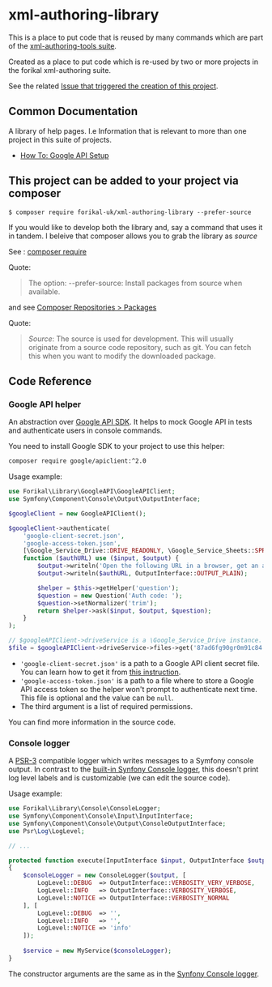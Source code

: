 # xml-authoring-library

This is a place to put code that is reused by many commands which are part of the [xml-authoring-tools suite](https://github.com/forikal-uk/xml-authoring-tools).

Created as a place to put code which is re-used by two or more projects in the forikal xml-authoring suite.

See the related [Issue that triggered the creation of this project](https://github.com/forikal-uk/xml-authoring-tools/issues/3).

## Common Documentation

A library of help pages. I.e Information that is relevant to more than one project in this suite of projects.

- [How To: Google API Setup](https://github.com/forikal-uk/xml-authoring-library/blob/master/HowTo-GoogleAPISetup.md)

## This project can be added to your project via composer

```
$ composer require forikal-uk/xml-authoring-library --prefer-source
```

If you would like to develop both the library and, say a command that uses it in tandem. I beleive that composer allows you to grab the library as *source*

See : [composer require](https://getcomposer.org/doc/03-cli.md#require)

Quote:
> The option:
> --prefer-source: Install packages from source when available.

and see [Composer Repositories > Packages](https://getcomposer.org/doc/05-repositories.md#package)

Quote:
> *Source*: The source is used for development. This will usually originate from a source code repository, such as git. You can fetch this when you want to modify the downloaded package.

## Code Reference

### Google API helper

An abstraction over [Google API SDK](https://github.com/google/google-api-php-client).
It helps to mock Google API in tests and authenticate users in console commands.

You need to install Google SDK to your project to use this helper:

```bash
composer require google/apiclient:^2.0
```

Usage example:

```php
use Forikal\Library\GoogleAPI\GoogleAPIClient;
use Symfony\Component\Console\Output\OutputInterface;

$googleClient = new GoogleAPIClient();

$googleClient->authenticate(
    'google-client-secret.json',
    'google-access-token.json',
    [\Google_Service_Drive::DRIVE_READONLY, \Google_Service_Sheets::SPREADSHEETS_READONLY],
    function ($authURL) use ($input, $output) {
        $output->writeln('Open the following URL in a browser, get an auth code and paste it below:');
        $output->writeln($authURL, OutputInterface::OUTPUT_PLAIN);

        $helper = $this->getHelper('question');
        $question = new Question('Auth code: ');
        $question->setNormalizer('trim');
        return $helper->ask($input, $output, $question);
    }
);

// $googleAPIClient->driveService is a \Google_Service_Drive instance. All the other services are available.
$file = $googleAPIClient->driveService->files->get('87ad6fg90gr0m91c84');
```

* `'google-client-secret.json'` is a path to a Google API client secret file. You can learn how to get it from [this instruction](HowTo-GoogleAPISetup.md).
* `'google-access-token.json'` is a path to a file where to store a Google API access token so the helper won't prompt to authenticate next time. This file is optional and the value can be `null`.
* The third argument is a list of required permissions.

You can find more information in the source code. 

### Console logger

A [PSR-3](https://github.com/php-fig/log) compatible logger which writes messages to a Symfony console output.
In contrast to the [built-in Synfony Console logger](https://symfony.com/doc/3.4/components/console/logger.html), this doesn't print log level labels and is customizable (we can edit the source code).

Usage example:

```php
use Forikal\Library\Console\ConsoleLogger;
use Symfony\Component\Console\Input\InputInterface;
use Symfony\Component\Console\Output\ConsoleOutputInterface;
use Psr\Log\LogLevel;

// ...

protected function execute(InputInterface $input, OutputInterface $output)
{
    $consoleLogger = new ConsoleLogger($output, [
        LogLevel::DEBUG  => OutputInterface::VERBOSITY_VERY_VERBOSE,
        LogLevel::INFO   => OutputInterface::VERBOSITY_VERBOSE,
        LogLevel::NOTICE => OutputInterface::VERBOSITY_NORMAL
    ], [
        LogLevel::DEBUG  => '',
        LogLevel::INFO   => '',
        LogLevel::NOTICE => 'info'
    ]);
    
    $service = new MyService($consoleLogger);
}
```

The constructor arguments are the same as in the [Synfony Console logger](https://symfony.com/doc/3.4/components/console/logger.html).
